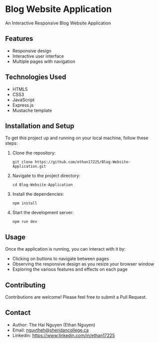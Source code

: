# Blog Website Application

An Interactive Responsive Blog Website Application

## Features

- Responsive design
- Interactive user interface
- Multiple pages with navigation

## Technologies Used

- HTML5
- CSS3
- JavaScript
- Express.js
- Mustache template

## Installation and Setup

To get this project up and running on your local machine, follow these steps:

1. Clone the repository:
   ```
   git clone https://github.com/ethan17225/Blog-Website-Application.git
   ```

2. Navigate to the project directory:
   ```
   cd Blog-Website-Application
   ```

3. Install the dependencies:
   ```
   npm install
   ```

4. Start the development server:
   ```
   npm run dev
   ```

## Usage

Once the application is running, you can interact with it by:

- Clicking on buttons to navigate between pages
- Observing the responsive design as you resize your browser window
- Exploring the various features and effects on each page

## Contributing

Contributions are welcome! Please feel free to submit a Pull Request.

## Contact

- Author: The Hai Nguyen (Ethan Nguyen)
- Email: nguytheh@sheridancollege.ca
- Linkedin: https://www.linkedin.com/in/ethan17225
